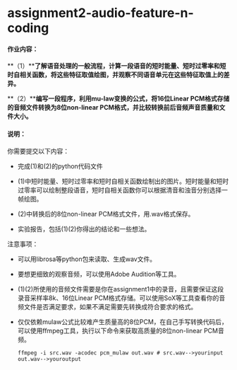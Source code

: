 # assignment2-audio-feature-n-coding

#### 作业内容：

**（1）****了解语音处理的一般流程，计算一段语音的短时能量、短时过零率和短时自相关函数，将这些特征取值绘图，并观察不同语音单元在这些特征取值上的差异。**

**（2）****编写一段程序，利用mu-law变换的公式，将16位Linear PCM格式存储的音频文件转换为8位non-linear PCM格式，并比较转换前后音频声音质量和文件大小。**



#### 说明：

你需要提交以下内容：

+ 完成(1)和(2)的python代码文件

+ (1)中短时能量、短时过零率和短时自相关函数绘制出的图片。短时能量和短时过零率可以绘制整段语音，短时自相关函数你可以根据清音和浊音分别选择一帧绘图。
+ (2)中转换后的8位non-linear PCM格式文件，用.wav格式保存。
+ 实验报告，包括(1)(2)你得出的结论和一些想法。

注意事项：

+ 可以用librosa等python包来读取、生成wav文件。

+ 要想更细致的观察音频，可以使用Adobe Audition等工具。

+ (1)(2)所使用的音频文件需要是你在assignment1中的录音，且需要保证这段录音采样率8k、16位Linear PCM格式存储。可以使用SoX等工具查看你的音频文件是否满足要求，如果不满足需要先转换成符合要求的格式。

+ 仅仅依赖mulaw公式比较难产生质量高的8位PCM，在自己手写转换代码后，可以使用ffmpeg工具，执行以下命令来获取高质量的8位non-linear PCM音频。

  ```shell
  ffmpeg -i src.wav -acodec pcm_mulaw out.wav # src.wav-->yourinput out.wav-->youroutput
  ```

  